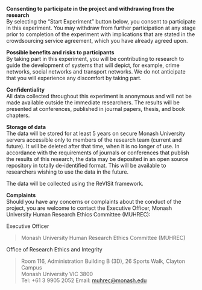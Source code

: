 **Consenting to participate in the project and withdrawing from the research**  
By selecting the “Start Experiment” button below, you consent to participate in this experiment. You may withdraw from further participation at any stage prior to completion of the experiment with implications that are stated in the crowdsourcing service agreement, which you have already agreed upon.
 
**Possible benefits and risks to participants**  
By taking part in this experiment, you will be contributing to research to guide the development of systems that will depict, for example, crime networks, social networks and transport networks. We do not anticipate that you will experience any discomfort by taking part.

**Confidentiality**  
All data collected throughout this experiment is anonymous and will not be made available outside the immediate researchers. The results will be presented at conferences, published in journal papers, thesis, and book chapters. 
 
**Storage of data**  
The data will be stored for at least 5 years on secure Monash University servers accessible only to members of the research team (current and future). It will be deleted after that time, when it is no longer of use. In accordance with the requirements of journals or conferences that publish the results of this research, the data may be deposited in an open source repository in totally de-identified format. This will be available to researchers wishing to use the data in the future.
 
The data will be collected using the ReVISit framework.
 
**Complaints**  
Should you have any concerns or complaints about the conduct of the project, you are welcome to contact the Executive Officer, Monash University Human Research Ethics Committee (MUHREC):

Executive Officer  
> Monash University Human Research Ethics Committee (MUHREC)
			
Office of Research Ethics and Integrity  
> Room 116, Administration Building B (3D), 26 Sports Walk, Clayton Campus  
> Monash University VIC 3800  
> Tel: +61 3 9905 2052 Email: muhrec@monash.edu
